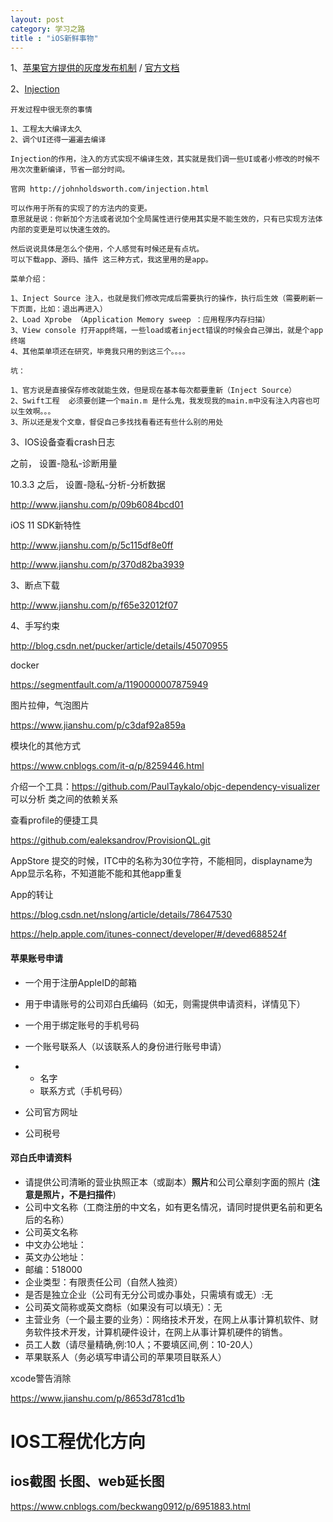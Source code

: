 ```yaml
---
layout: post
category: 学习之路
title : "iOS新鲜事物"
---
```


1、[苹果官方提供的灰度发布机制](https://mp.weixin.qq.com/s/nDJ6T-oqQXgpHAnqwATK9A)  /  [官方文档](https://itunespartner.apple.com/en/apps/faq/Managing%20Your%20Apps_Submission%20Process)

2、[Injection](http://johnholdsworth.com/injection.html)

```
开发过程中很无奈的事情

1、工程太大编译太久
2、调个UI还得一遍遍去编译

Injection的作用，注入的方式实现不编译生效，其实就是我们调一些UI或者小修改的时候不用次次重新编译，节省一部分时间。

官网 http://johnholdsworth.com/injection.html

可以作用于所有的实现了的方法内的变更。
意思就是说：你新加个方法或者说加个全局属性进行使用其实是不能生效的，只有已实现方法体内部的变更是可以快速生效的。

然后说说具体是怎么个使用，个人感觉有时候还是有点坑。
可以下载app、源码、插件 这三种方式，我这里用的是app。

菜单介绍：

1、Inject Source 注入，也就是我们修改完成后需要执行的操作，执行后生效（需要刷新一下页面，比如：退出再进入）
2、Load Xprobe （Application Memory sweep ：应用程序内存扫描）
3、View console 打开app终端，一些load或者inject错误的时候会自己弹出，就是个app终端
4、其他菜单项还在研究，毕竟我只用的到这三个。。。。

坑：

1、官方说是直接保存修改就能生效，但是现在基本每次都要重新（Inject Source）
2、Swift工程  必须要创建一个main.m 是什么鬼，我发现我的main.m中没有注入内容也可以生效啊。。。
3、所以还是发个文章，督促自己多找找看看还有些什么别的用处
```





3、IOS设备查看crash日志

之前，  设置-隐私-诊断用量

10.3.3 之后， 设置-隐私-分析-分析数据

http://www.jianshu.com/p/09b6084bcd01

iOS 11 SDK新特性

http://www.jianshu.com/p/5c115df8e0ff

http://www.jianshu.com/p/370d82ba3939

3、断点下载

http://www.jianshu.com/p/f65e32012f07



4、手写约束

http://blog.csdn.net/pucker/article/details/45070955



docker

https://segmentfault.com/a/1190000007875949



图片拉伸，气泡图片

https://www.jianshu.com/p/c3daf92a859a

模块化的其他方式

https://www.cnblogs.com/it-q/p/8259446.html



介绍一个工具：https://github.com/PaulTaykalo/objc-dependency-visualizer
可以分析 类之间的依赖关系

查看profile的便捷工具

https://github.com/ealeksandrov/ProvisionQL.git



AppStore 提交的时候，ITC中的名称为30位字符，不能相同，displayname为App显示名称，不知道能不能和其他app重复



App的转让

https://blog.csdn.net/nslong/article/details/78647530

https://help.apple.com/itunes-connect/developer/#/deved688524f





#### 苹果账号申请

- 一个用于注册AppleID的邮箱

- 用于申请账号的公司邓白氏编码（如无，则需提供申请资料，详情见下）

- 一个用于绑定账号的手机号码

- 一个账号联系人（以该联系人的身份进行账号申请）

- - 名字
  - 联系方式（手机号码）

- 公司官方网址

- 公司税号

#### 邓白氏申请资料

- 请提供公司清晰的营业执照正本（或副本）**照片**和公司公章刻字面的照片 (**注意是照片，不是扫描件**)
- 公司中文名称（工商注册的中文名，如有更名情况，请同时提供更名前和更名后的名称）
- 公司英文名称
- 中文办公地址：
- 英文办公地址：
- 邮编：518000
- 企业类型：有限责任公司（自然人独资）
- 是否是独立企业（公司有无分公司或办事处，只需填有或无）:无
- 公司英文简称或英文商标（如果没有可以填无）：无
- 主营业务（一个最主要的业务）：网络技术开发，在网上从事计算机软件、财务软件技术开发，计算机硬件设计，在网上从事计算机硬件的销售。
- 员工人数（请尽量精确,例:10人；不要填区间,例：10-20人）
- 苹果联系人（务必填写申请公司的苹果项目联系人）



xcode警告消除

https://www.jianshu.com/p/8653d781cd1b









# IOS工程优化方向









## ios截图  长图、web延长图



https://www.cnblogs.com/beckwang0912/p/6951883.html